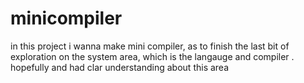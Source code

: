 # minicompiler
in this project i wanna make mini compiler, as to finish the last bit of exploration on the system area, which is the langauge and compiler . hopefully and had clar understanding about this area
